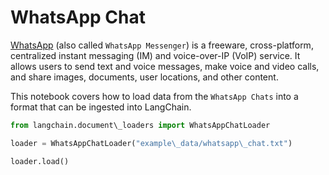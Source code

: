 # WhatsApp Chat

[WhatsApp](https://www.whatsapp.com/) (also called `WhatsApp Messenger`) is a freeware, cross-platform, centralized instant messaging (IM) and voice-over-IP (VoIP) service. It allows users to send text and voice messages, make voice and video calls, and share images, documents, user locations, and other content.

This notebook covers how to load data from the `WhatsApp Chats` into a format that can be ingested into LangChain.

```python
from langchain.document\_loaders import WhatsAppChatLoader  

```

```python
loader = WhatsAppChatLoader("example\_data/whatsapp\_chat.txt")  

```

```python
loader.load()  

```
